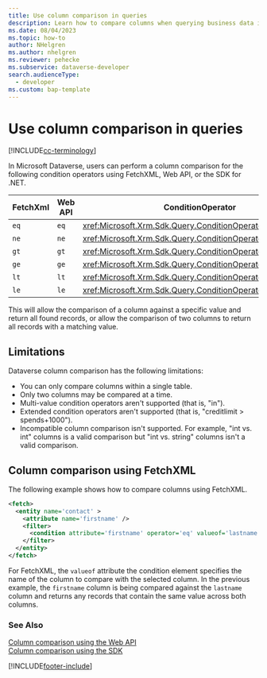 ```yaml
---
title: Use column comparison in queries
description: Learn how to compare columns when querying business data in Microsoft Dataverse.
ms.date: 08/04/2023
ms.topic: how-to
author: NHelgren
ms.author: nhelgren
ms.reviewer: pehecke
ms.subservice: dataverse-developer
search.audienceType: 
  - developer
ms.custom: bap-template
---
```


# Use column comparison in queries

[!INCLUDE[cc-terminology](includes/cc-terminology.md)]

In Microsoft Dataverse, users can perform a column comparison for the
following condition operators using FetchXML, Web API, or the SDK for .NET.


|FetchXml|Web API|ConditionOperator|
|---------|---------|---------|
|`eq`|`eq`|<xref:Microsoft.Xrm.Sdk.Query.ConditionOperator.Equal>|
|`ne`|`ne`|<xref:Microsoft.Xrm.Sdk.Query.ConditionOperator.NotEqual>|
|`gt`|`gt`|<xref:Microsoft.Xrm.Sdk.Query.ConditionOperator.GreaterThan>|
|`ge`|`ge`|<xref:Microsoft.Xrm.Sdk.Query.ConditionOperator.GreaterEqual>|
|`lt`|`lt`|<xref:Microsoft.Xrm.Sdk.Query.ConditionOperator.LessThan>|
|`le`|`le`|<xref:Microsoft.Xrm.Sdk.Query.ConditionOperator.LessEqual>|

This will allow the comparison of a column against a specific value and return all found records, or allow the comparison of two columns to return all records with a matching value.

## Limitations

Dataverse column comparison has the following limitations:

- You can only compare columns within a single table.
- Only two columns may be compared at a time.
- Multi-value condition operators aren't supported (that is, "in").
- Extended condition operators aren't supported (that is, "creditlimit \> spends+1000").
- Incompatible column comparison isn't supported. For example, "int vs. int" columns is a valid comparison but "int vs. string" columns isn't a valid comparison.

## Column comparison using FetchXML

The following example shows how to compare columns using FetchXML.

```xml
<fetch>
  <entity name='contact' >
    <attribute name='firstname' />
    <filter>
      <condition attribute='firstname' operator='eq' valueof='lastname'/>
    </filter>
  </entity>
</fetch>
```

For FetchXML, the `valueof` attribute the condition element specifies the name of the column to compare with the selected column. In the previous example, the `firstname` column is being compared against the `lastname` column and returns any records that contain
the same value across both columns.


### See Also

[Column comparison using the Web API](webapi/query-data-web-api.md#column-comparison)<br />
[Column comparison using the SDK](org-service/use-conditionexpression-class.md#column-comparison)

[!INCLUDE[footer-include](../../includes/footer-banner.md)]
